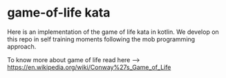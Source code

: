 # game-of-life kata

Here is an implementation of the game of life kata in kotlin.
We develop on this repo in self training moments following the mob programming approach.

To know more about game of life read here --> https://en.wikipedia.org/wiki/Conway%27s_Game_of_Life
